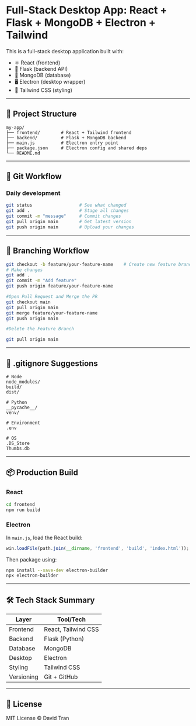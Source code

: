 # Full-Stack Desktop App: React + Flask + MongoDB + Electron + Tailwind

This is a full-stack desktop application built with:

- ⚛️ React (frontend)
- 🐍 Flask (backend API)
- 🍃 MongoDB (database)
- 🖥️ Electron (desktop wrapper)
- 🎨 Tailwind CSS (styling)

---

## 📁 Project Structure

```
my-app/
├── frontend/        # React + Tailwind frontend
├── backend/         # Flask + MongoDB backend
├── main.js          # Electron entry point
├── package.json     # Electron config and shared deps
└── README.md
```

---

## 🔁 Git Workflow

### Daily development

```bash
git status                  # See what changed
git add .                   # Stage all changes
git commit -m "message"     # Commit changes
git pull origin main        # Get latest version
git push origin main        # Upload your changes
```

---

## 🌿 Branching Workflow

```bash
git checkout -b feature/your-feature-name    # Create new feature branch
# Make changes
git add .
git commit -m "Add feature"
git push origin feature/your-feature-name

#Open Pull Request and Merge the PR 
git checkout main
git pull origin main
git merge feature/your-feature-name
git push origin main

#Delete the Feature Branch

git pull origin main

```

---

## 🧼 .gitignore Suggestions

```
# Node
node_modules/
build/
dist/

# Python
__pycache__/
venv/

# Environment
.env

# OS
.DS_Store
Thumbs.db
```

---

## 📦 Production Build

### React

```bash
cd frontend
npm run build
```

### Electron

In `main.js`, load the React build:

```js
win.loadFile(path.join(__dirname, 'frontend', 'build', 'index.html'));
```

Then package using:

```bash
npm install --save-dev electron-builder
npx electron-builder
```

---

## 🛠 Tech Stack Summary

| Layer       | Tool/Tech              |
|-------------|------------------------|
| Frontend    | React, Tailwind CSS    |
| Backend     | Flask (Python)         |
| Database    | MongoDB                |
| Desktop     | Electron               |
| Styling     | Tailwind CSS           |
| Versioning  | Git + GitHub           |

---

## 📄 License

MIT License © David Tran
